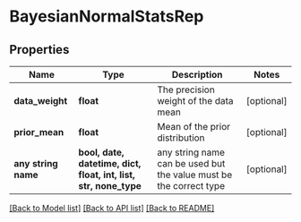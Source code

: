 # BayesianNormalStatsRep


## Properties
Name | Type | Description | Notes
------------ | ------------- | ------------- | -------------
**data_weight** | **float** | The precision weight of the data mean | [optional] 
**prior_mean** | **float** | Mean of the prior distribution | [optional] 
**any string name** | **bool, date, datetime, dict, float, int, list, str, none_type** | any string name can be used but the value must be the correct type | [optional]

[[Back to Model list]](../README.md#documentation-for-models) [[Back to API list]](../README.md#documentation-for-api-endpoints) [[Back to README]](../README.md)


